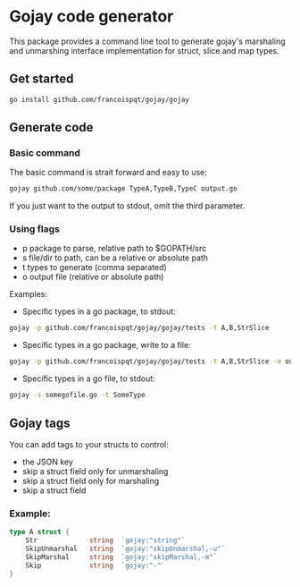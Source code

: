 # Gojay code generator

This package provides a command line tool to generate gojay's marshaling and unmarshing interface implementation for struct, slice and map types. 

## Get started

```sh
go install github.com/francoispqt/gojay/gojay
```

## Generate code 

### Basic command

The basic command is strait forward and easy to use:
```sh
gojay github.com/some/package TypeA,TypeB,TypeC output.go 
```
If you just want to the output to stdout, omit the third parameter. 

### Using flags

- p package to parse, relative path to $GOPATH/src
- s file/dir to path, can be a relative or absolute path
- t types to generate (comma separated)
- o output file (relative or absolute path)

Examples: 
- Specific types in a go package, to stdout:
```sh
gojay -p github.com/francoispqt/gojay/gojay/tests -t A,B,StrSlice 
```

- Specific types in a go package, write to a file:
```sh
gojay -p github.com/francoispqt/gojay/gojay/tests -t A,B,StrSlice -o output.go
```

- Specific types in a go file, to stdout: 
```sh
gojay -s somegofile.go -t SomeType
```


## Gojay tags

You can add tags to your structs to control:
- the JSON key
- skip a struct field only for unmarshaling
- skip a struct field only for marshaling
- skip a struct field

### Example: 
```go
type A struct {
    Str             string  `gojay:"string"`
    SkipUnmarshal   string  `gojay:"skipUnmarshal,-u"`
    SkipMarshal     string  `gojay:"skipMarshal,-m"`
    Skip            string  `gojay:"-"`
}
```
